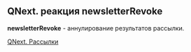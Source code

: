 ## QNext. реакция newsletterRevoke

**newsletterRevoke** - аннулирование результатов рассылки.



[QNext. Рассылки](/docs-test/_export/admin/newsletters-about)

